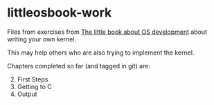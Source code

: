 # littleosbook-work
Files from exercises from
[The little book about OS development](https://ordoflammae.github.io/littleosbook/)
about writing your own kernel.

This may help others who are also trying to implement the kernel.

Chapters completed so far (and tagged in git) are:

2. First Steps
3. Getting to C
4. Output
